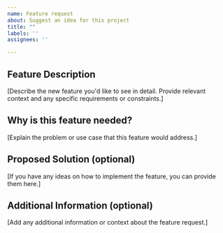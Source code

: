```yaml
---
name: Feature request
about: Suggest an idea for this project
title: ""
labels: ''
assignees: ''

---
```


## Feature Description

[Describe the new feature you'd like to see in detail. Provide relevant context and any specific requirements or constraints.]

## Why is this feature needed?

[Explain the problem or use case that this feature would address.]

## Proposed Solution (optional)

[If you have any ideas on how to implement the feature, you can provide them here.]

## Additional Information (optional)

[Add any additional information or context about the feature request.]